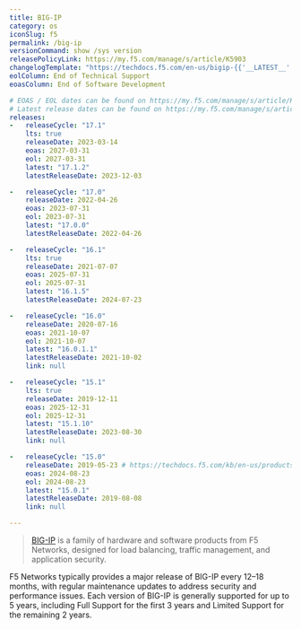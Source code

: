 ```yaml
---
title: BIG-IP
category: os
iconSlug: f5
permalink: /big-ip
versionCommand: show /sys version
releasePolicyLink: https://my.f5.com/manage/s/article/K5903
changelogTemplate: "https://techdocs.f5.com/en-us/bigip-{{'__LATEST__'|split:'.'|join:'-'}}/big-ip-release-notes.html"
eolColumn: End of Technical Support
eoasColumn: End of Software Development

# EOAS / EOL dates can be found on https://my.f5.com/manage/s/article/K5903
# Latest release dates can be found on https://my.f5.com/manage/s/article/K9412
releases:
-   releaseCycle: "17.1"
    lts: true
    releaseDate: 2023-03-14
    eoas: 2027-03-31
    eol: 2027-03-31
    latest: "17.1.2"
    latestReleaseDate: 2023-12-03

-   releaseCycle: "17.0"
    releaseDate: 2022-04-26
    eoas: 2023-07-31
    eol: 2023-07-31
    latest: "17.0.0"
    latestReleaseDate: 2022-04-26

-   releaseCycle: "16.1"
    lts: true
    releaseDate: 2021-07-07
    eoas: 2025-07-31
    eol: 2025-07-31
    latest: "16.1.5"
    latestReleaseDate: 2024-07-23

-   releaseCycle: "16.0"
    releaseDate: 2020-07-16
    eoas: 2021-10-07
    eol: 2021-10-07
    latest: "16.0.1.1"
    latestReleaseDate: 2021-10-02
    link: null

-   releaseCycle: "15.1"
    lts: true
    releaseDate: 2019-12-11
    eoas: 2025-12-31
    eol: 2025-12-31
    latest: "15.1.10"
    latestReleaseDate: 2023-08-30
    link: null

-   releaseCycle: "15.0"
    releaseDate: 2019-05-23 # https://techdocs.f5.com/kb/en-us/products/big-ip_ltm/releasenotes/product/relnote-bigip-15-0-0.html
    eoas: 2024-08-23
    eol: 2024-08-23
    latest: "15.0.1"
    latestReleaseDate: 2019-08-08
    link: null

---
```


> [BIG-IP](https://www.f5.com/products/big-ip) is a family of hardware and software products from F5 Networks, designed
> for load balancing, traffic management, and application security.

F5 Networks typically provides a major release of BIG-IP every 12–18 months, with regular maintenance updates to address
security and performance issues. Each version of BIG-IP is generally supported for up to 5 years, including Full Support
for the first 3 years and Limited Support for the remaining 2 years.
